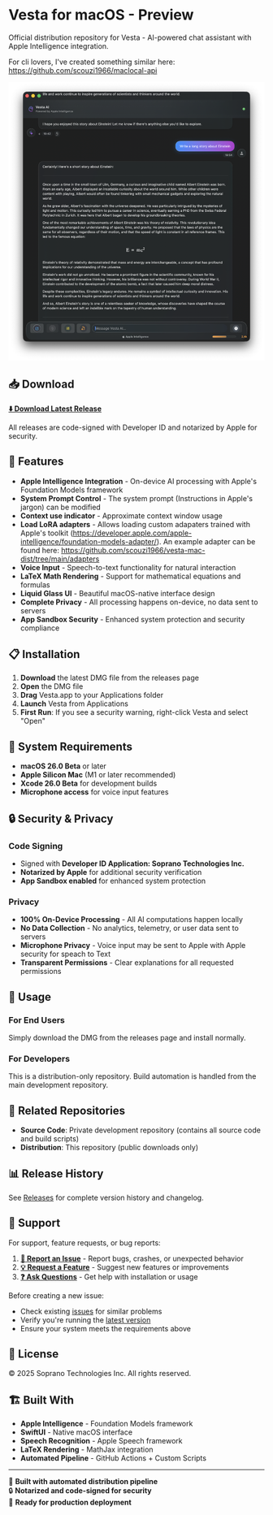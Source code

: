 # Vesta for macOS - Preview

Official distribution repository for Vesta - AI-powered chat assistant with Apple Intelligence integration.

For cli lovers, I've created something similar here: https://github.com/scouzi1966/maclocal-api

![Vesta AI Chat Interface](images/vesta-screen-1.png)

## 📥 Download

**[⬇️ Download Latest Release](https://github.com/scouzi1966/vesta-mac-dist/releases/latest)**

All releases are code-signed with Developer ID and notarized by Apple for security.

## 🚀 Features

- **Apple Intelligence Integration** - On-device AI processing with Apple's Foundation Models framework
- **System Prompt Control** - The system prompt (Instructions in Apple's jargon) can be modified
- **Context use indicator** - Approximate context window usage
- **Load LoRA adapters** - Allows loading custom adapaters trained with Apple's toolkit (https://developer.apple.com/apple-intelligence/foundation-models-adapter/). An example adapter can be found here: https://github.com/scouzi1966/vesta-mac-dist/tree/main/adapters
- **Voice Input** - Speech-to-text functionality for natural interaction
- **LaTeX Math Rendering** - Support for mathematical equations and formulas
- **Liquid Glass UI** - Beautiful macOS-native interface design
- **Complete Privacy** - All processing happens on-device, no data sent to servers
- **App Sandbox Security** - Enhanced system protection and security compliance

## 📋 Installation

1. **Download** the latest DMG file from the releases page
2. **Open** the DMG file
3. **Drag** Vesta.app to your Applications folder
4. **Launch** Vesta from Applications
5. **First Run**: If you see a security warning, right-click Vesta and select "Open"

## 📱 System Requirements

- **macOS 26.0 Beta** or later
- **Apple Silicon Mac** (M1 or later recommended)
- **Xcode 26.0 Beta** for development builds
- **Microphone access** for voice input features

## 🔒 Security & Privacy

### Code Signing
- Signed with **Developer ID Application: Soprano Technologies Inc.**
- **Notarized by Apple** for additional security verification
- **App Sandbox enabled** for enhanced system protection

### Privacy
- **100% On-Device Processing** - All AI computations happen locally
- **No Data Collection** - No analytics, telemetry, or user data sent to servers
- **Microphone Privacy** - Voice input may be sent to Apple with Apple security for speach to Text
- **Transparent Permissions** - Clear explanations for all requested permissions

## 📖 Usage

### For End Users
Simply download the DMG from the releases page and install normally.

### For Developers
This is a distribution-only repository. Build automation is handled from the main development repository.

## 🔗 Related Repositories

- **Source Code**: Private development repository (contains all source code and build scripts)
- **Distribution**: This repository (public downloads only)

## 📊 Release History

See [Releases](https://github.com/scouzi1966/vesta-mac-dist/releases) for complete version history and changelog.

## 💬 Support

For support, feature requests, or bug reports:

1. **[🐛 Report an Issue](https://github.com/scouzi1966/vesta-mac-dist/issues/new)** - Report bugs, crashes, or unexpected behavior
2. **[💡 Request a Feature](https://github.com/scouzi1966/vesta-mac-dist/issues/new)** - Suggest new features or improvements  
3. **[❓ Ask Questions](https://github.com/scouzi1966/vesta-mac-dist/issues)** - Get help with installation or usage

Before creating a new issue:
- Check existing [issues](https://github.com/scouzi1966/vesta-mac-dist/issues) for similar problems
- Verify you're running the [latest version](https://github.com/scouzi1966/vesta-mac-dist/releases/latest)
- Ensure your system meets the requirements above

## 📄 License

© 2025 Soprano Technologies Inc. All rights reserved.

## 🏗 Built With

- **Apple Intelligence** - Foundation Models framework
- **SwiftUI** - Native macOS interface
- **Speech Recognition** - Apple Speech framework  
- **LaTeX Rendering** - MathJax integration
- **Automated Pipeline** - GitHub Actions + Custom Scripts

---

🤖 **Built with automated distribution pipeline**  
🔒 **Notarized and code-signed for security**  
🚀 **Ready for production deployment**
